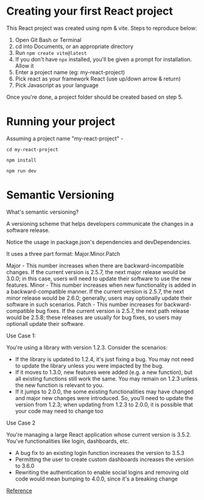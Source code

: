 # Creating your first React project

This React project was created using npm & vite. Steps to reproduce below:

  1. Open Git Bash or Terminal
  2. cd into Documents, or an appropriate directory
  3. Run `npm create vite@latest`
  4. If you don't have `npx` installed, you'll be given a prompt for installation. Allow it
  5. Enter a project name (eg: my-react-project)
  6. Pick react as your framework React (use up/down arrow & return)
  7. Pick Javascript as your language

Once you're done, a project folder should be created based on step 5.

# Running your project

Assuming a project name "my-react-project" -

`cd my-react-project`

`npm install`

`npm run dev`


# Semantic Versioning

What's semantic versioning?

A versioning scheme that helps developers communicate the changes in a software release. 

Notice the usage in package.json's dependencies and devDependencies.

It uses a three part format: Major.Minor.Patch

Major - This number increases when there are backward-incompatible changes. If the current version is 2.5.7, the next major release would be 3.0.0; in this case, users will need to update their software to use the new features.
Minor - This number increases when new functionality is added in a backward-compatible manner. If the current version is 2.5.7, the next minor release would be 2.6.0; generally, users may optionally update their software in such scenarios.
Patch - This number increases for backward-compatible bug fixes. If the current version is 2.5.7, the next path release would be 2.5.8; these releases are usually for bug fixes, so users may optionall update their software.

Use Case 1:

You're using a library with version 1.2.3. Consider the scenarios:

- If the library is updated to 1.2.4, it's just fixing a bug. You may not need to update the library unless you were impacted by the bug.
- If it moves to 1.3.0, new features were added (e.g. a new function), but all existing functions still work the same. You may remain on 1.2.3 unless the new function is relevant to you.
- If it jumps to 2.0.0, the some existing functionalities may have changed and major new changes were introduced. So, you’ll need to update the version from 1.2.3; when updating from 1.2.3 to 2.0.0, it is possible that your code may need to change too


Use Case 2

You're managing a large React application whose current version is 3.5.2. You've functionalities like login, dashboards, etc.

- A bug fix to an existing login function increases the version to 3.5.3
- Permitting the user to create custom dashboards increases the version to 3.6.0
- Rewriting the authentication to enable social logins and removing old code would mean bumping to 4.0.0, since it's a breaking change


[Reference](https://semver.org/)
